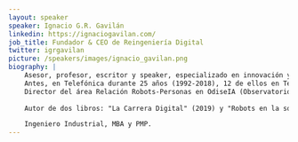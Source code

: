 ```yaml
---
layout: speaker
speaker: Ignacio G.R. Gavilán
linkedin: https://ignaciogavilan.com/
job_title: Fundador & CEO de Reingeniería Digital
twitter: igrgavilan
picture: /speakers/images/ignacio_gavilan.png
biography: |
    Asesor, profesor, escritor y speaker, especializado en innovación y transformación digital de procesos y modelos de negocio con foco en robotización de procesos.
    Antes, en Telefónica durante 25 años (1992-2018), 12 de ellos en Telefónica Investigación y Desarrollo (1992-2005).
    Director del área Relación Robots-Personas en OdiseIA (Observatorio del Impacto Social y Ético de la Inteligencia Artificial). Miembro del capítulo de España de la ABPMP (Asociación de Profesionales de la Gestión por Procesos de Negocio).
    
    Autor de dos libros: "La Carrera Digital" (2019) y "Robots en la sombra" (2021). Autor del capítulo "Robots humanoides: desafíos éticos y normativos diferenciales" dentro del libro "Derecho, Ética e Inteligencia Artificial" (2023).

    Ingeniero Industrial, MBA y PMP.
---
```

